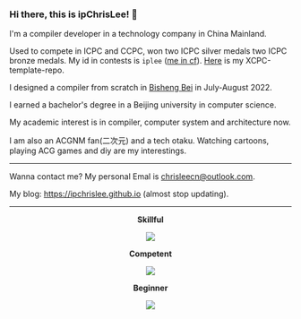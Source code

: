 ### Hi there, this is ipChrisLee! 👋

I'm a compiler developer in a technology company in China Mainland.

Used to compete in ICPC and CCPC, won two ICPC silver medals two ICPC bronze medals. My id in contests is `iplee` ([me in cf](https://codeforces.com/profile/_ipLee_)). [Here](https://github.com/ipChrisLee/ipLee-XCPC-Template) is my XCPC-template-repo.

I designed a compiler from scratch in [Bisheng Bei](https://os.educg.net/#/index?name=2022%E5%85%A8%E5%9B%BD%E5%A4%A7%E5%AD%A6%E7%94%9F%E8%AE%A1%E7%AE%97%E6%9C%BA%E7%B3%BB%E7%BB%9F%E8%83%BD%E5%8A%9B%E5%A4%A7%E8%B5%9B%E7%BC%96%E8%AF%91%E7%B3%BB%E7%BB%9F%E8%AE%BE%E8%AE%A1%E8%B5%9B&index=1&img=0) in July-August 2022.

I earned a bachelor's degree in a Beijing university in computer science.

My academic interest is in compiler, computer system and architecture now.

I am also an ACGNM fan(二次元) and a tech otaku. Watching cartoons, playing ACG games and diy are my interestings.

---

Wanna contact me? My personal Emal is [chrisleecn@outlook.com](mailto:chrisleecn@outlook.com).

My blog: https://ipchrislee.github.io (almost stop updating).

---

<p align="center">
<strong> Skillful </strong>
</p>
<p align="center">
  <a href="https://skillicons.dev">
    <img src="https://skillicons.dev/icons?i=bash,cpp,c,cmake,md,git,py,java" />
  </a>
</p>
<p align="center">
<strong> Competent </strong>
</p>
<p align="center">
  <a href="https://skillicons.dev">
    <img src="https://skillicons.dev/icons?i=linux,docker,raspberrypi,rust,latex" />
  </a>
</p>
<p align="center">
<strong> Beginner </strong>
</p>
<p align="center">
  <a href="https://skillicons.dev">
    <img src="https://skillicons.dev/icons?i=vim,html,css,js,kotlin,mysql,react,scala" />
  </a>
</p>

<!-- Beginner Competent Skillful Proficient Expert -->

<!-- <img align='center' src="https://streak-stats.demolab.com/?user=ipChrisLee&theme=dark"> -->

<!-- <img align='center' src="https://github-readme-activity-graph.cyclic.app/graph?username=ipChrisLee&theme=high-contrast"> -->
